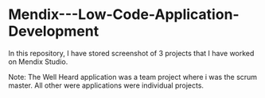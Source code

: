 # Mendix---Low-Code-Application-Development
In this repository, I have stored screenshot of 3 projects that I have worked on Mendix Studio.

Note: The Well Heard application was a team project where i was the scrum master.
All other were applications were individual projects.
